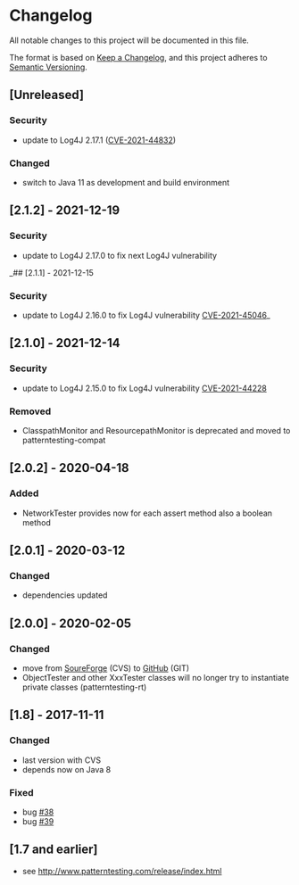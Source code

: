 # Changelog

All notable changes to this project will be documented in this file.

The format is based on [Keep a Changelog](https://keepachangelog.com/en/1.0.0/),
and this project adheres to [Semantic Versioning](https://semver.org/spec/v2.0.0.html).


## [Unreleased]

### Security

* update to Log4J 2.17.1
  ([CVE-2021-44832](https://github.com/advisories/GHSA-8489-44mv-ggj8))

### Changed

* switch to Java 11 as development and build environment


## [2.1.2] - 2021-12-19

### Security

* update to Log4J 2.17.0 to fix next Log4J vulnerability


_## [2.1.1] - 2021-12-15

### Security

* update to Log4J 2.16.0 to fix Log4J vulnerability
  [CVE-2021-45046](hhttps://cve.mitre.org/cgi-bin/cvename.cgi?name=CVE-2021-45046)_


## [2.1.0] - 2021-12-14

### Security

* update to Log4J 2.15.0 to fix Log4J vulnerability
  [CVE-2021-44228](https://nvd.nist.gov/vuln/detail/CVE-2021-44228)

### Removed

* ClasspathMonitor and ResourcepathMonitor is deprecated and moved to patterntesting-compat


## [2.0.2] - 2020-04-18

### Added

* NetworkTester provides now for each assert method also a boolean method



## [2.0.1] - 2020-03-12

### Changed

* dependencies updated


## [2.0.0] - 2020-02-05

### Changed

* move from [SoureForge](https://sourceforge.net/projects/patterntesting/) (CVS) to [GitHub](https://github.com/oboehm/PatternTesting2) (GIT)
* ObjectTester and other XxxTester classes will no longer try to instantiate private classes
  (patterntesting-rt)



## [1.8] - 2017-11-11
 
### Changed
 
* last version with CVS
* depends now on Java 8

### Fixed

* bug [#38](http://sourceforge.net/p/patterntesting/bugs/38/)
* bug [#39](http://sourceforge.net/p/patterntesting/bugs/39/)


## [1.7 and earlier]

* see http://www.patterntesting.com/release/index.html
